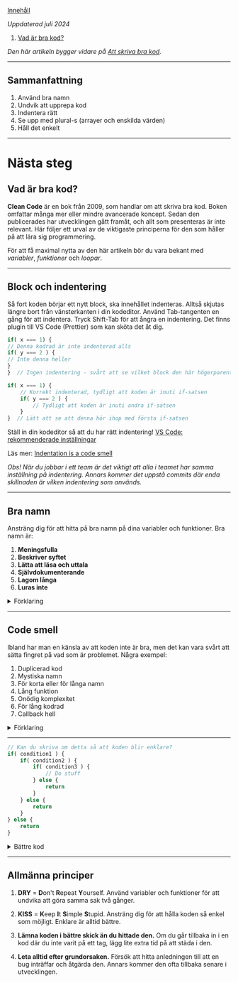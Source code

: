 [Innehåll](../README.md)

*Uppdaterad juli 2024*

1. [Vad är bra kod?](#vad-är-bra-kod)

*Den här artikeln bygger vidare på [Att skriva bra kod](write-good-code#att-skriva-bra-kod).*

---

## Sammanfattning

1. Använd bra namn
1. Undvik att upprepa kod
1. Indentera rätt
1. Se upp med plural-s (arrayer och enskilda värden)
1. Håll det enkelt

---

# Nästa steg
## Vad är bra kod?

**Clean Code** är en bok från 2009, som handlar om att skriva bra kod. Boken omfattar många mer eller mindre avancerade koncept. Sedan den publicerades har utvecklingen gått framåt, och allt som presenteras är inte relevant. Här följer ett urval av de viktigaste principerna för den som håller på att lära sig programmering.

För att få maximal nytta av den här artikeln bör du vara bekant med *variabler*, *funktioner* och *loopar*.

---

## Block och indentering
Så fort koden börjar ett nytt block, ska innehållet indenteras. Alltså skjutas längre bort från vänsterkanten i din kodeditor. Använd Tab-tangenten en gång för att indentera. Tryck Shift-Tab för att ångra en indentering. Det finns plugin till VS Code (Prettier) som kan sköta det åt dig.

```js
if( x === 1) {
// Denna kodrad är inte indenterad alls
if( y === 2 ) {
// Inte denna heller
}
}  // Ingen indentering - svårt att se vilket block den här högerparentesen hör till!
```

```js
if( x === 1) {
    // Korrekt indenterad, tydligt att koden är inuti if-satsen
    if( y === 2 ) {
        // Tydligt att koden är inuti andra if-satsen
    }
}  // Lätt att se att denna hör ihop med första if-satsen
```

Ställ in din kodeditor så att du har rätt indentering! [VS Code: rekommenderade inställningar](vscode-settings.md#indent)

Läs mer: [Indentation is a code smell](https://blog.marcpicaud.dev/indentation-is-a-code-smell/)

*Obs! När du jobbar i ett team är det viktigt att alla i teamet har samma inställning på indentering. Annars kommer det uppstå commits där enda skillnaden är vilken indentering som används.*

---

## Bra namn
Ansträng dig för att hitta på bra namn på dina variabler och funktioner. Bra namn är:

1. **Meningsfulla**
1. **Beskriver syftet**
1. **Lätta att läsa och uttala**
1. **Självdokumenterande**
1. **Lagom långa**
1. **Luras inte**

<details>
<summary> Förklaring </summary>

**Meningsfulla** namn betyder något. Ett variabelnamn ska vara "fullt av mening" som beskriver vad dess värde representerar.

**Beskriver syftet** gör ett namn om man förstår hur värdet ska användas.

**Lätta att läsa** behöver namnen alltid vara, eftersom den mesta tiden går åt till att läsa kod, inte skriva den.

**Lätta att uttala** behöver namnen vara så fort man ska diskutera dem med någon annan. Se [Rubber Duck Debugging](https://sv.wikipedia.org/wiki/Fels%C3%B6kning_i_kod_med_hj%C3%A4lp_av_gummianka).

**Självdokumenterande** namn minskar behovet av kommentarer.

**Lagom långa** - undvik förkortningar. Skriv ut hela ord och var inte rädd för att ha lite längre namn.

```js
let variable = 5;          // Dåligt! Meningsfulla namn säger något om sitt innehåll
let value = 5;             // Dåligt! Meningslöst namn
let maximumAgeYears = 5;   // Bra!

let chosenOption;          // Dåligt! Vad är det man väljer mellan?
let chosenTransportation;  // Bra! Vi förstår att alternativen representerar färdmedel

let inconspicuousAggregator;  // Blä! Svårt att läsa. Försök hitta enklare ord.
let usrMgmt;          // Dåligt! Svårt att uttala. Förkortningar är sällan bra.
let userManagement;   // Bra! Lätt att läsa och uttala.


// Detta är användarens hemadress
let address;         // Kommentaren är nödvändig, eftersom namnet på variabeln är vagt.

// Detta är användarens adress
let homeAddress;     // Bättre namn, kommentaren behöver inte säga lika mycket

let userHomeAddress; // Namnet är självdokumenterande, kommentar behövs inte


let hamster = getHamsters()
// Funktionen säger att den hämtar FLERA hamstrar (lägg märke till plural-s)
// Men variabeln säger att den innehåller EN hamster
// Kommer variabeln att innehålla en array eller ett enskilt värde?
```
</details>

---

## Code smell

Ibland har man en känsla av att koden inte är bra, men det kan vara svårt att sätta fingret på vad som är problemet. Några exempel:

1. Duplicerad kod
1. Mystiska namn
1. För korta eller för långa namn
1. Lång funktion
1. Onödig komplexitet
1. För lång kodrad
1. Callback hell

<details>
<summary> Förklaring </summary>

Så fort **samma kod förekommer på minst två ställen** bör du överväga att antingen införa en variabel, en loop eller en funktion.

En mycket vanlig bug är att ändra ett värde, men glömma att ändra det på alla ställen det förekommer. Undvik det genom att använda en variabel. Då ändrar du värdet på bara ett ställe.


```js
let score = 5
...
if( correctAnswer ) { score += 5 }
// Värden som dyker upp utan någon förklaring på det här sättet kallas "magic numbers" eller "magic strings". Undvik!

const correctAnswerPoints = 5
let score = correctAnswerPoints
...
if( correctAnswer ) { score += correctAnswerPoints }
// En bonus är att variabeln är självdokumenterande och hjälper till att förklara vad som händer i koden.
```

Namn ska som sagt vara självdokumenterande. **Mystiska eller svårbegripliga namn** är ett tecken på att koden är svår att förstå.

**Hur lång en funktion bör vara** varierar mellan olika programmeringsspråk och beror på vem man frågar. En funktion som är så lång att du inte kan *se hela på skärmen utan att scrolla* är definitivt för lång. (En del menar att en funktion bör vara högst 5 rader.) När en funktion blir för lång, refaktorera koden och dela upp den i flera funktioner.

Gör inte koden komplicerad i onödan. Börja med den enklast möjliga lösningen. Fungerar inte den, så kan du försöka med en mera avancerad.

**Callback hell** är vanligt i JavaScript. Det uppstår när man är tvungen att indentera flera gånger. Undvik det genom att skriva om koden. Att använda async-await kan också underlätta.

![https://blog.devgenius.io/javascript-promise-chaining-avoid-callback-hell-6e04818d4464](https://miro.medium.com/max/720/1*uLjTm9CLmmITQC233T-KzA.gif)
</details>

---

```js
// Kan du skriva om detta så att koden blir enklare?
if( condition1 ) {
	if( condition2 ) {
		if( condition3 ) {
			// Do stuff
		} else {
			return
		}
	} else {
		return
	}
} else {
	return
}

```
<details>
<summary>Bättre kod</summary>

```js
// Bättre kod
if( !condition1 ) {
	return
}
if( !condition2 ) {
	return
}
if( !condition3 ) {
	return
}
// Do stuff
```
</details>

---

## Allmänna principer
1. **DRY** = **D**on't **R**epeat **Y**ourself. Använd variabler och funktioner för att undvika att göra samma sak två gånger.

2. **KISS** = **K**eep **I**t **S**imple **S**tupid. Ansträng dig för att hålla koden så enkel som möjligt. Enklare är alltid bättre.

3. **Lämna koden i bättre skick än du hittade den.** Om du går tillbaka in i en kod där du inte varit på ett tag, lägg lite extra tid på att städa i den.

4. **Leta alltid efter grundorsaken.** Försök att hitta anledningen till att en bug inträffar och åtgärda den. Annars kommer den ofta tillbaka senare i utvecklingen.

